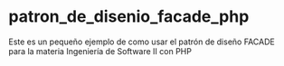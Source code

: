 # patron_de_disenio_facade_php
Este es un pequeño ejemplo de como usar el patrón de diseño FACADE para la materia Ingeniería de Software II con PHP
